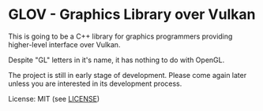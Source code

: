 # GLOV - Graphics Library over Vulkan

This is going to be a C++ library for graphics programmers providing higher-level interface over Vulkan.

Despite "GL" letters in it's name, it has nothing to do with OpenGL.

The project is still in early stage of development. Please come again later unless you are interested in its development process.

License: MIT (see [LICENSE](LICENSE))
